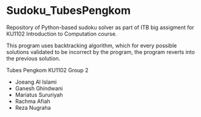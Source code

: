 # Sudoku_TubesPengkom
Repository of Python-based sudoku solver as part of ITB big assigment for KU1102 Introduction to Computation course.

This program uses backtracking algorithm, which for every possible solutions validated to be incorrect by the program, the program reverts into the previous solution.

Tubes Pengkom 
KU1102
Group 2
- Joeang Al Islami
- Ganesh Ghindwani
- Mariatus Sururiyah
- Rachma Afiah
- Reza Nugraha

